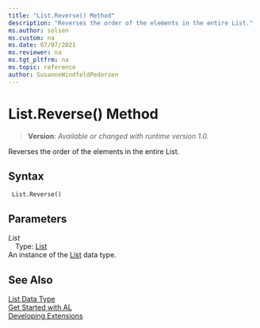 ```yaml
---
title: "List.Reverse() Method"
description: "Reverses the order of the elements in the entire List."
ms.author: solsen
ms.custom: na
ms.date: 07/07/2021
ms.reviewer: na
ms.tgt_pltfrm: na
ms.topic: reference
author: SusanneWindfeldPedersen
---
```

[//]: # (START>DO_NOT_EDIT)
[//]: # (IMPORTANT:Do not edit any of the content between here and the END>DO_NOT_EDIT.)
[//]: # (Any modifications should be made in the .xml files in the ModernDev repo.)
# List.Reverse() Method
> **Version**: _Available or changed with runtime version 1.0._

Reverses the order of the elements in the entire List.


## Syntax
```AL
 List.Reverse()
```

## Parameters
*List*  
&emsp;Type: [List](list-data-type.md)  
An instance of the [List](list-data-type.md) data type.  


[//]: # (IMPORTANT: END>DO_NOT_EDIT)
## See Also
[List Data Type](list-data-type.md)  
[Get Started with AL](../../devenv-get-started.md)  
[Developing Extensions](../../devenv-dev-overview.md)